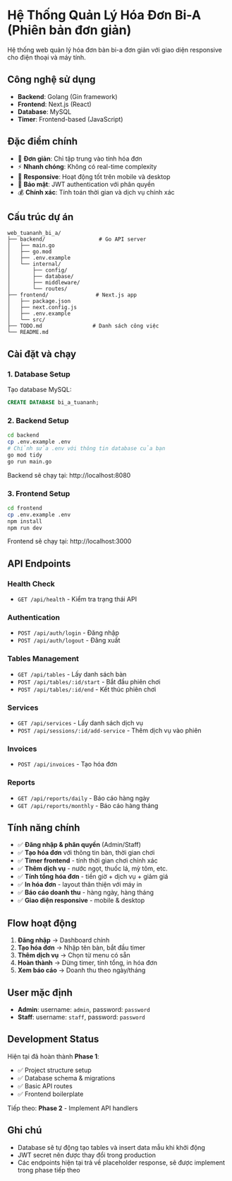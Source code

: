 # Hệ Thống Quản Lý Hóa Đơn Bi-A (Phiên bản đơn giản)

Hệ thống web quản lý hóa đơn bàn bi-a đơn giản với giao diện responsive cho điện thoại và máy tính.

## Công nghệ sử dụng

- **Backend**: Golang (Gin framework)
- **Frontend**: Next.js (React)
- **Database**: MySQL
- **Timer**: Frontend-based (JavaScript)

## Đặc điểm chính

- 🎯 **Đơn giản**: Chỉ tập trung vào tính hóa đơn
- ⚡ **Nhanh chóng**: Không có real-time complexity
- 📱 **Responsive**: Hoạt động tốt trên mobile và desktop
- 🔐 **Bảo mật**: JWT authentication với phân quyền
- 💰 **Chính xác**: Tính toán thời gian và dịch vụ chính xác

## Cấu trúc dự án

```
web_tuananh_bi_a/
├── backend/                 # Go API server
│   ├── main.go
│   ├── go.mod
│   ├── .env.example
│   └── internal/
│       ├── config/
│       ├── database/
│       ├── middleware/
│       └── routes/
├── frontend/               # Next.js app
│   ├── package.json
│   ├── next.config.js
│   ├── .env.example
│   └── src/
├── TODO.md                # Danh sách công việc
└── README.md
```

## Cài đặt và chạy

### 1. Database Setup

Tạo database MySQL:

```sql
CREATE DATABASE bi_a_tuananh;
```

### 2. Backend Setup

```bash
cd backend
cp .env.example .env
# Chỉnh sửa .env với thông tin database của bạn
go mod tidy
go run main.go
```

Backend sẽ chạy tại: http://localhost:8080

### 3. Frontend Setup

```bash
cd frontend
cp .env.example .env
npm install
npm run dev
```

Frontend sẽ chạy tại: http://localhost:3000

## API Endpoints

### Health Check

- `GET /api/health` - Kiểm tra trạng thái API

### Authentication

- `POST /api/auth/login` - Đăng nhập
- `POST /api/auth/logout` - Đăng xuất

### Tables Management

- `GET /api/tables` - Lấy danh sách bàn
- `POST /api/tables/:id/start` - Bắt đầu phiên chơi
- `POST /api/tables/:id/end` - Kết thúc phiên chơi

### Services

- `GET /api/services` - Lấy danh sách dịch vụ
- `POST /api/sessions/:id/add-service` - Thêm dịch vụ vào phiên

### Invoices

- `POST /api/invoices` - Tạo hóa đơn

### Reports

- `GET /api/reports/daily` - Báo cáo hàng ngày
- `GET /api/reports/monthly` - Báo cáo hàng tháng

## Tính năng chính

- ✅ **Đăng nhập & phân quyền** (Admin/Staff)
- ✅ **Tạo hóa đơn** với thông tin bàn, thời gian chơi
- ✅ **Timer frontend** - tính thời gian chơi chính xác
- ✅ **Thêm dịch vụ** - nước ngọt, thuốc lá, mỳ tôm, etc.
- ✅ **Tính tổng hóa đơn** - tiền giờ + dịch vụ + giảm giá
- ✅ **In hóa đơn** - layout thân thiện với máy in
- ✅ **Báo cáo doanh thu** - hàng ngày, hàng tháng
- ✅ **Giao diện responsive** - mobile & desktop

## Flow hoạt động

1. **Đăng nhập** → Dashboard chính
2. **Tạo hóa đơn** → Nhập tên bàn, bắt đầu timer
3. **Thêm dịch vụ** → Chọn từ menu có sẵn
4. **Hoàn thành** → Dừng timer, tính tổng, in hóa đơn
5. **Xem báo cáo** → Doanh thu theo ngày/tháng

## User mặc định

- **Admin**: username: `admin`, password: `password`
- **Staff**: username: `staff`, password: `password`

## Development Status

Hiện tại đã hoàn thành **Phase 1**:

- ✅ Project structure setup
- ✅ Database schema & migrations
- ✅ Basic API routes
- ✅ Frontend boilerplate

Tiếp theo: **Phase 2** - Implement API handlers

## Ghi chú

- Database sẽ tự động tạo tables và insert data mẫu khi khởi động
- JWT secret nên được thay đổi trong production
- Các endpoints hiện tại trả về placeholder response, sẽ được implement trong phase tiếp theo
